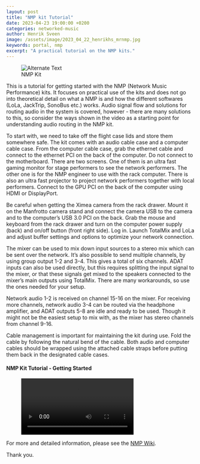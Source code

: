 ```yaml
---
layout: post
title: "NMP kit Tutorial"
date: 2023-04-23 19:00:00 +0200
categories: networked-music
author: Henrik Sveen
image: /assets/image/2023_04_22_henrikhs_mrnmp.jpg
keywords: portal, nmp
excerpt: "A practical tutorial on the NMP kits."
---
```


<figure style="float: none">
   <img src="/assets/image/2023_04_22_henrikhs_nmpkit.jpg" alt="Alternate Text" title="Image Title" width="auto" />
   <figcaption>NMP Kit</figcaption>
</figure>

This is a tutorial for getting started with the NMP (Network Music Performance) kits. It focuses on practical use of the kits and does not go into theoretical detail on what a NMP is and how the different softwares (LoLa, JackTrip, SonoBus etc.) works. Audio signal flow and solutions for routing audio in the system is covered, however - there are many solutions to this, so consider the ways shown in the video as a starting point for understanding audio routing in the NMP kit.

To start with, we need to take off the flight case lids and store them somewhere safe. The kit comes with an audio cable case and a computer cable case. From the computer cable case, grab the ethernet cable and connect to the ethernet PCI on the back of the computer. Do not connect to the motherboard.
There are two screens. One of them is an ultra fast gaming monitor for stage performers to see the network performers. The other one is for the NMP engineer to use with the rack computer. There is also an ultra fast projector to project network performers together with local performers. Connect to the GPU PCI on the back of the computer using HDMI or DisplayPort.

Be careful when getting the Ximea camera from the rack drawer. Mount it on the Manfrotto camera stand and connect the camera USB to the camera and to the computer’s USB 3.0 PCI on the back.
Grab the mouse and keyboard from the rack drawer and turn on the computer power supply (back) and on/off button (front right side). Log in.
Launch TotalMix and LoLa and adjust buffer settings and options to optimize your network connection.

The mixer can be used to mix down input sources to a stereo mix which can be sent over the network. It’s also possible to send multiple channels, by using group output 1-2 and 3-4. This gives a total of six channels. ADAT inputs can also be used directly, but this requires splitting the input signal to the mixer, or that these signals get mixed to the speakers connected to the mixer’s main outputs using TotalMix. There are many workarounds, so use the ones needed for your setup.

Network audio 1-2 is received on channel 15-16 on the mixer. For receiving more channels, network audio 3-4 can be routed via the headphone amplifier, and ADAT outputs 5-8 are idle and ready to be used. Though it might not be the easiest setup to mix with, as the mixer has stereo channels from channel 9-16.

Cable management is important for maintaining the kit during use. Fold the cable by following the natural bend of the cable. Both audio and computer cables should be wrapped using the attached cable straps before putting them back in the designated cable cases.


#### NMP Kit Tutorial - Getting Started
<figure style="float: none">
  <video width="auto" controls>
    <source src="https://www.uio.no/english/studies/programmes/SMC-master/blog/assets/video/2023_04_22_henrikhs_nmp_tut.mp4" type='video/mp4'>
  </video>
</figure>

For more and detailed information, please see the [NMP Wiki](https://github.com/SMC-master/NMP-Portable-Kits/wiki).

Thank you.
